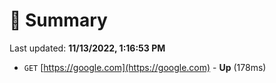 # 📖 Summary
Last updated: **11/13/2022, 1:16:53 PM**

- `GET` [https://google.com](https://google.com) - **Up** (178ms)

